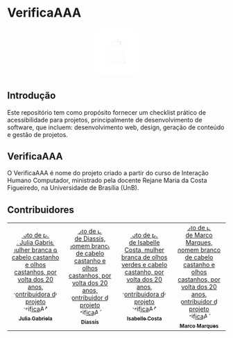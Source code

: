 # VerificaAAA

<div align="center">
<img src="docs/imagens/logo-verificaaa.png" alt="Logo do VerificaAAA: uma prancheta com checklist em formato de lista, representando a ferramenta de verificação de acessibilidade" style="width: 100px">
</div>


## Introdução

Este repositório tem como propósito fornecer um checklist prático de acessibilidade para projetos, principalmente de desenvolvimento de software, que incluem: desenvolvimento web, design, geração de conteúdo e gestão de projetos. 

## VerificaAAA

O VerificaAAA é nome do projeto criado a partir do curso de Interação Humano Computador, ministrado pela docente Rejane Maria da Costa Figueiredo, na Universidade de Brasília (UnB). 

## Contribuidores

<table>
  <tr>
    <td align="center"><a href="https://github.com/JuliaGabP"><img style="border-radius: 50%;" src="https://github.com/JuliaGabP.png" width="100px;" alt="Foto de perfil de Julia Gabriela, mulher branca de cabelo castanho e olhos castanhos, por volta dos 20 anos, contribuidora do projeto VerificaAAA"/><br /><sub><b>Julia Gabriela</b></sub></a><br />
    <td align="center"><a href="https://github.com/Diaxiz"><img style="border-radius: 50%;" src="https://github.com/Diaxiz.png" width="100px;" alt="Foto de perfil de Diassís, homem branco de cabelo castanho e olhos castanhos, por volta dos 20 anos, contribuidor do projeto VerificaAAA"/><br /><sub><b>Diassís</b></sub></a><br />   
    <td align="center"><a href="https://github.com/isacostaf"><img style="border-radius: 50%;" src="https://github.com/isacostaf.png" width="100px;" alt="Foto de perfil de Isabelle Costa, mulher branca de olhos verdes e cabelo castanho, por volta dos 20 anos, contribuidora do projeto VerificaAAA"/><br /><sub><b>Isabelle Costa</b></sub></a><br />   
    <td align="center"><a href="https://github.com/marcomarquesdc "><img style="border-radius: 50%;" src="https://github.com/marcomarquesdc.png" width="100px;" alt="Foto de perfil de Marco Marques, homem branco de cabelo castanho e olhos castanhos, por volta dos 20 anos, contribuidor do projeto VerificaAAA"/><br /><sub><b>Marco Marques</b></sub></a><br />
  </tr>
</table>
